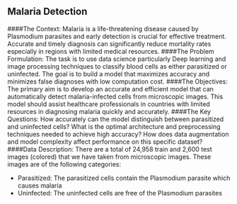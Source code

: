 ## Malaria Detection

####The Context:
Malaria is a life-threatening disease caused by Plasmodium parasites and early detection is crucial for effective treatment.
Accurate and timely diagnosis can significantly reduce mortality rates especially in regions with limited medical resources.
####The Problem Formulation:
The task is to use data science particularly Deep learning and image processing techniques to classify blood cells as either parasitized or uninfected.
The goal is to build a model that maximizes accuracy and minimizes false diagnoses with low computation cost.
####The Objectives:
The primary aim is to develop an accurate and efficient model that can automatically detect malaria-infected cells from microscopic images.
This model should assist healthcare professionals in countries with limited resources in diagnosing malaria quickly and accurately.
####The Key Questions:
How accurately can the model distinguish between parasitized and uninfected cells?
What is the optimal architecture and preprocessing techniques needed to achieve high accuracy?
How does data augmentation and model complexity affect performance on this specific dataset?
####Data Description:
There are a total of 24,958 train and 2,600 test images (colored) that we have taken from microscopic images. These images are of the following categories:
- Parasitized: The parasitized cells contain the Plasmodium parasite which causes malaria
- Uninfected: The uninfected cells are free of the Plasmodium parasites
